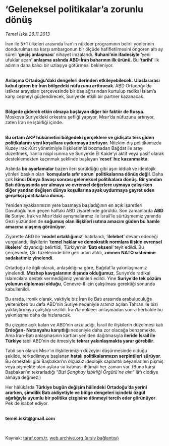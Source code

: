# ‘Geleneksel politikalar’a zorunlu dönüş

*Temel İskit 26.11.2013*

<div class="yazi"><p>İran ile 5+1 ülkeleri arasında İran’ın nükleer programının belirli yönlerinin dondurulmasına karşı ambargonun bir ölçüde hafifletilmesini öngören altı ay süreli ‘<b>geçiş anlaşması</b>’ nihayet imzalandı. <b>Ruhani’nin ifadesiyle ‘</b>yeni ufuklar açan<b>’ anlaşma aslında ABD-İran baharının ilk ürünü.</b> Bu ‘<b>tarihî</b>’ ilk adımın daha kalıcı bir uzlaşıya götürmesi bekleniyor. </p>
<p><b><br/>Anlaşma Ortadoğu’daki dengeleri derinden etkileyebilecek.</b> <b>Uluslararası kabul gören bir İran bölgedeki nüfuzunu arttıracak. </b>ABD Ortadoğu’da istikrar arayışları çerçevesinde bir baş ağrısından kurtulup radikal İslam’a karşı cepheyi güçlendirecek, Suriye’de etkili bir partner kazanacak. </p>
<p><b><br/>Bölgede giderek etkin olmaya başlayan diğer bir faktör de Rusya.</b> Moskova Suriye’deki orkestra şefliği yapıyor, Mısır’da nüfuzunu artırıyor, zaten İran ile işbirliği içinde.</p>
<p><b><br/>Bu ortam AKP hükümetini bölgedeki gerçeklere ve gidişata ters giden politikalarını yeni koşullara uydurmaya zorluyor.</b> Nitekim dış politikamızda  Kuzey Irak Kürt yönetimiyle ilişkilerimizi bozmadan  Bağdat ile arayı düzeltmek, İran’la nispî ısınma ve Suriye’de El Kaide’yi aktif veya pasif olarak desteklemekten kaçınmak şeklinde başlayan ‘<b>reset</b>’<b> hız kazanmakta</b>.</p>
<p>Aslında <b>bu ayarlamalar</b> bazen ileri sürüldüğü gibi  aşırı iddialı ve ideolojik yönleri baskın olan  ‘<b>komşularla sıfır sorun</b>’<b> politikalarına dönüş değil</b>. Daha çok <b>İkinci Dünya Savaşı sonrası geleneksel politikalara dönüş</b>.<b> Bir yandan Batı dünyasında yer almaya ve evrensel değerlere uymaya çalışırken diğer yandan değişen dünya koşullarına ayak uydurmaya gayret eden gerçekçi politikalara dönüş.</b></p>
<p>Yeniden ayaklarımızın yere basmaya başladığının en açık işaretleri Davutoğlu’nun geçen haftaki ABD ziyaretinde görüldü. Son zamanlarda <b>ABD ile </b>Suriye, Irak ve Mısır’daki ayrışmalarımız ile İsrail’le sürtüşmemiz yanında Gezi yüzünden de <b>soğumuş olan ilişkileri ısıtma amacını güden bu hamle amacına ulaşmış görünüyor</b>.</p>
<p>Ziyarette ABD ile ‘<b>model ortaklığımız</b>’ hatırlandı, ‘<b>ilelebet</b>’ devam edeceği vurgulandı, ilişkilerin ‘<b>temel haklar ve demokratik normlara ilişkin evrensel ilkelere</b>’ dayandığı belirtildi, Türkiye’nin ‘<b>Batı ekseni</b>’<b> </b>teyit edildi. Bu çerçevede, Çin füzelerinde bile geri adım atıldı, <b>zımnen NATO sistemine sadakatimiz yinelendi</b>. </p>
<p>Ortadoğu ile ilgili olarak, anlaşıldığına göre, Bağdat’la yakınlaşmamız yinelendi. <b>Mezhep kavgalarının dışında olduğumuz</b>, Suriye’de radikal İslamcılara destek vermediğimiz yeminleri edildi. Yine <b>Suriye’de tek çözüm yolunun diplomasi olduğu</b>, Cenevre-II için çalışılması gerektiği sonunda kabullenildi. </p>
<p>Bu arada, ironik olarak, vaktiyle biz İran ile Batı arasında arabuluculuğa yeltenirken bu defa ABD’nin Suriye nedeniyle aramız açılan Tahran ile bizi yaklaştırmaya çalıştığı sezildi. İran’la nükleer anlaşmadan sonra herhalde bu yakınlaşma daha da hızlanacak.</p>
<p>Bu çizgide açık kalan ve ABD’nin arzuladığı, İsrail ile ilişkilerin düzelmesi katı <b>Erdoğan- Netanyahu karşıtlığı </b>nedeniyle daha zor olacağa benzemekte. Ama İran-Batı anlaşmasının kartları yeniden dağıtmasıyla <b>ileride</b> <b>İsrail ile Türkiye </b> tabii ABD’nin de itmesiyle <b> tekrar yakınlaşmakta yarar görebilir</b>. </p>
<p>Tabii son olarak Mısır’ın ilişkilerimizin düzeyini düşürmesinde olduğu şekilde, terkedilmeye başlanan <b>hatalı politikalarımızın serpintileri sürüyor</b>. Bu örnekteki gibi Başbakan’ın ölçüsüz ideolojik saplantılı beyanlarının pişmiş veya pişmekte olan aşlara su katması ihtimali her zaman var. (Buna karşı Başbakan’ın tekrarladığı “<i>Bizi Şanghay İşbirliği Örgütü'ne alın</i>” lâfı ciddiye almaya değmez.)</p>
<p>Her hâlükârda <b>Türkiye bugün değişim hâlindeki Ortadoğu’da yerini ararken, şimdilik Batı aidiyetiyle ve bölge dengeleri içindeki özgül ağırlığıyla uyumlu bir politika çizgisine dönmeyi tercih eder görünüyor</b>. Pek de isabet ediyor.</p><b>
<p><br/>temel.iskit@gmail.com</p>
<p></p></b> 
</div>

Kaynak: [taraf.com.tr](http://www.taraf.com.tr:80/temel-iskit/makale-geleneksel-politikalar-a-zorunlu-donus.htm), [web.archive.org (arşiv bağlantısı)](http://web.archive.org/web/20131128152056/http://www.taraf.com.tr:80/temel-iskit/makale-geleneksel-politikalar-a-zorunlu-donus.htm)
